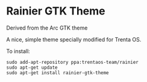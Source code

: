 Rainier GTK Theme
===========

Derived from the Arc GTK theme

A nice, simple theme specially modified for Trenta OS.

To install:

    sudo add-apt-repository ppa:trentaos-team/rainier
    sudo apt-get update
    sudo apt-get install rainier-gtk-theme
